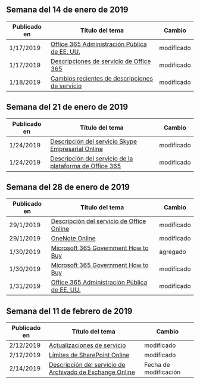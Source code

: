 <!-- This file is generated automatically each week. Changes made to this file will be overwritten.-->




## <a name="week-of-january-14-2019"></a>Semana del 14 de enero de 2019


| Publicado en |Título del tema | Cambio |
|------|------------|--------|
| 1/17/2019 | [Office 365 Administración Pública de EE. UU.](/Office365/ServiceDescriptions/office-365-platform-service-description/office-365-us-government/office-365-us-government) | modificado  |
| 1/17/2019 | [Descripciones de servicio de Office 365 ](/Office365/ServiceDescriptions/office-365-service-descriptions-technet-library) | modificado  |
| 1/18/2019 | [Cambios recientes de descripciones de servicio](/Office365/ServiceDescriptions/recent-service-descriptions-changes) | modificado  |


## <a name="week-of-january-21-2019"></a>Semana del 21 de enero de 2019


| Publicado en |Título del tema | Cambio |
|------|------------|--------|
| 1/24/2019 | [Descripción del servicio Skype Empresarial Online](/Office365/ServiceDescriptions/skype-for-business-online-service-description/skype-for-business-online-service-description) | modificado  |
| 1/24/2019 | [Descripción del servicio de la plataforma de Office 365](/Office365/ServiceDescriptions/office-365-platform-service-description/office-365-platform-service-description) | modificado  |


## <a name="week-of-january-28-2019"></a>Semana del 28 de enero de 2019


| Publicado en |Título del tema | Cambio |
|------|------------|--------|
| 29/1/2019 | [Descripción del servicio de Office Online](/Office365/ServiceDescriptions/office-online-service-description/office-online-service-description) | modificado  |
| 29/1/2019 | [OneNote Online](/Office365/ServiceDescriptions/office-online-service-description/onenote-online) | modificado  |
| 1/30/2019 | [Microsoft 365 Government How to Buy](/Office365/ServiceDescriptions/office-365-platform-service-description/office-365-us-government/microsoft-365-government-how-to-buy) | agregado |
| 1/30/2019 | [Microsoft 365 Government How to Buy](/Office365/ServiceDescriptions/office-365-platform-service-description/office-365-us-government/microsoft-365-government-how-to-buy) | modificado  |
| 1/31/2019 | [Office 365 Administración Pública de EE. UU.](/Office365/ServiceDescriptions/office-365-platform-service-description/office-365-us-government/office-365-us-government) | modificado  |


## <a name="week-of-february-11-2019"></a>Semana del 11 de febrero de 2019


| Publicado en |Título del tema | Cambio |
|------|------------|--------|
| 2/12/2019 | [Actualizaciones de servicio](/Office365/ServiceDescriptions/office-365-platform-service-description/service-updates) | modificado  |
| 2/12/2019 | [Límites de SharePoint Online](/Office365/ServiceDescriptions/sharepoint-online-service-description/sharepoint-online-limits) | modificado  |
| 2/14/2019 | [Descripción del servicio de Archivado de Exchange Online](/Office365/ServiceDescriptions/exchange-online-archiving-service-description/exchange-online-archiving-service-description) | Fecha de modificación |
